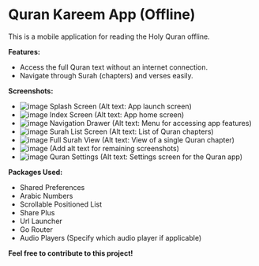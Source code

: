# Quran Kareem App (Offline)

This is a mobile application for reading the Holy Quran offline.

**Features:**

* Access the full Quran text without an internet connection.
* Navigate through Surah (chapters) and verses easily.

**Screenshots:**

* ![image](images/1.jpeg) Splash Screen (Alt text: App launch screen) 
* ![image](images/2.jpeg) Index Screen (Alt text: App home screen) 
* ![image](images/3.jpeg) Navigation Drawer (Alt text: Menu for accessing app features) 
* ![image](images/4.jpeg) Surah List Screen (Alt text: List of Quran chapters) 
* ![image](images/5.jpeg) Full Surah View (Alt text: View of a single Quran chapter) 
* ![image](images/6.jpeg) (Add alt text for remaining screenshots) 
* ![image](images/7.jpeg) Quran Settings (Alt text: Settings screen for the Quran app) 



**Packages Used:**

* Shared Preferences
* Arabic Numbers
* Scrollable Positioned List
* Share Plus
* Url Launcher
* Go Router
* Audio Players (Specify which audio player if applicable)

**Feel free to contribute to this project!**


